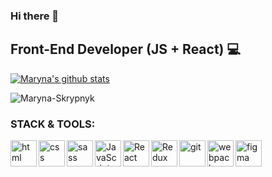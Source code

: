 ### Hi there 👋

## Front-End Developer (JS + React) :computer:

[![Maryna's github stats](https://github-readme-stats.vercel.app/api?username=Maryna-Skrypnyk&theme=tokyonight)](https://github.com/Maryna-Skrypnyk)

<p><img align="center" src="https://github-readme-streak-stats.herokuapp.com/?user=Maryna-Skrypnyk&theme=highcontrast" alt="Maryna-Skrypnyk" /></p>

### STACK & TOOLS:

<a href="https://en.wikipedia.org/wiki/HTML" target="_blank"> <img align="left" src="https://raw.githubusercontent.com/rahul-jha98/github_readme_icons/main/language_and_tools/square/html/html.svg" alt="html" height='42px'/> </a>
<a href="https://en.wikipedia.org/wiki/CSS" target="_blank"> <img align="left" src="https://raw.githubusercontent.com/rahul-jha98/github_readme_icons/main/language_and_tools/square/css/css.svg" alt="css" height='42px'/> </a>
<a href="https://sass-lang.com/" target="_blank"> <img align="left" src="https://raw.githubusercontent.com/rahul-jha98/github_readme_icons/main/language_and_tools/square/sass/sass.svg" alt="sass" height='42px'/> </a>
<a href="https://developer.mozilla.org/en-US/docs/Web/JavaScript" target="_blank"> <img align="left" alt="JavaScript" height ="42px"  src="https://raw.githubusercontent.com/rahul-jha98/github_readme_icons/main/language_and_tools/square/javascript/javascript.svg"> </a>
<a href="https://reactjs.org/" target="_blank"> <img align="left" alt="React" height ="42px" src="https://raw.githubusercontent.com/rahul-jha98/github_readme_icons/main/language_and_tools/square/react/react.svg"></a>
<a href="https://redux.js.org/" target="_blank"> <img align="left" src="https://raw.githubusercontent.com/rahul-jha98/github_readme_icons/main/language_and_tools/square/redux/redux.svg" alt="Redux" height='42px'/> </a>
<a href="https://git-scm.com/" target="_blank"> <img img align="left" src="https://raw.githubusercontent.com/rahul-jha98/github_readme_icons/main/language_and_tools/square/git-scm/git-scm.svg" align="left" alt="git" height='42px'/> </a>
<a href="https://webpack.js.org" target="_blank"><img align="left" alt="webpack" height ="42px" src="https://raw.githubusercontent.com/rahul-jha98/github_readme_icons/main/language_and_tools/square/webpack/webpack.svg"></a>
<a href="https://www.figma.com/" target="_blank"> <img align="left" src="https://raw.githubusercontent.com/rahul-jha98/github_readme_icons/main/language_and_tools/square/figma/figma.svg" alt="figma" height='42px'/> </a>
